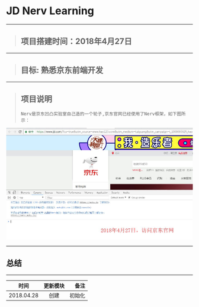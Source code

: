 #  JD Nerv Learning
---
>## 项目搭建时间：2018年4月27日
---
>## 目标:  熟悉京东前端开发
---
>## 项目说明
>``` 
> Nerv是京东凹凸实验室自己造的一个轮子,京东官网已经使用了Nerv框架，如下图所示：
>```

<div style="align: center">
    <img src="./images/o2_main.jpg"/>
</div>

---

## 总结

---
| 时间       | 更新模块         | 备注  |
| ------------- |:-------------:| -----:|
| 2018.04.28     | 创建 | 初始化 |
